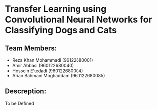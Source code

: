 # Transfer Learning using Convolutional Neural Networks for Classifying Dogs and Cats

## Team Members:
- Reza Khan Mohammadi (96122680001)
- Amir Abbasi (960122680040)
- Hossein E'tedadi (960122680004)
- Arian Bahmani Moghaddam (960122680085)

## Descreption:
To be Defined
